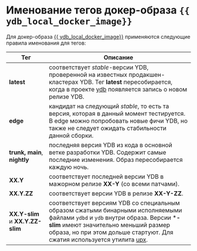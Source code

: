 # Именование тегов докер-образа `{{ ydb_local_docker_image}}`

Для докер-образа [{{ ydb_local_docker_image}}](https://hub.docker.com/r/ydbplatform/local-ydb) применяются следующие правила именования для тегов:

| Тег | Описание |
|-----|----------|
| **latest** | соответствует *stable*-версии YDB, проверенной на известных продакшен-кластерах YDB. Тег **latest** пересобирается, когда в проекте [ydb](https://github.com/ydb-platform/ydb/releases) появляется запись о новом релизе YDB. |
| **edge** | кандидат на следующий *stable*, то есть та версия, которая в данный момент тестируется. В edge можно попробовать новые фичи YDB, но также не следует ожидать стабильности данной сборки. |
| **trunk,** **main**, **nightly** | последняя версия YDB из кода в основной ветке разработки YDB. Содержит самые последние изменения. Образ пересобирается каждую ночь. |
| **XX.Y** | соответствует последней версии YDB в мажорном релизе **XX-Y** (со всеми патчами). |
| **XX.Y.ZZ** | соответствует версии YDB в релизе **XX-Y-ZZ**. |
| **XX.Y-slim** и **XX.Y.ZZ-slim** | соответствует версиям YDB со специальным образом сжатыми бинарными исполняемыми файлами `ydbd` и `ydb` внутри образа. Версии \***-slim** имеют значительно меньший размер образа, но при этом дольше стартуют. Для сжатия используется утилита [upx](https://github.com/upx/upx). |
